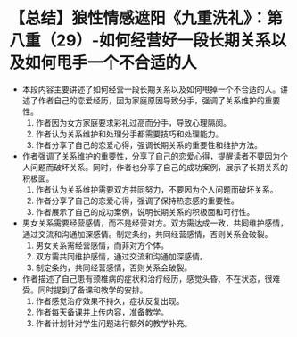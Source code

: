 # 【总结】狼性情感遮阳《九重洗礼》：第八重（29）-如何经营好一段长期关系以及如何甩手一个不合适的人

-   本段内容主要讲述了如何经营一段长期关系以及如何甩掉一个不合适的人。讲述了作者自己的恋爱经历，因为家庭原因导致分手，强调了关系维护的重要性。
    1.  作者因为女方家庭要求彩礼过高而分手，导致心理隔阂。
    2.  作者认为关系维护和处理分手都需要技巧和处理能力。
    3.  作者分享了自己的恋爱心得，强调长期关系的重要性和维护方法。
-   作者强调了关系维护的重要性，分享了自己的恋爱心得，提醒读者不要因为个人问题而破坏关系。同时，作者也分享了自己的成功案例，展示了长期关系的积极面。
    1.  作者认为关系维护需要双方共同努力，不要因为个人问题而破坏关系。
    2.  作者分享了自己的恋爱心得，强调了保持热恋感的重要性。
    3.  作者展示了自己的成功案例，说明长期关系的积极面和可行性。
-   男女关系需要经营感情，而不是经营对方。双方需达成一致，共同维护感情，通过交流和沟通加深感情。制定条约，共同经营感情，否则关系会破裂。
    1.  男女关系需经营感情，而非对方个体。
    2.  双方需共同维护感情，通过交流和沟通加深感情。
    3.  制定条约，共同经营感情，否则关系会破裂。
-   作者描述了自己患有颈椎病的症状和治疗经历，感觉头昏、不在状态，很难受。同时提到了备课和教学的安排。
    1.  作者感觉治疗效果不持久，症状反复出现。
    2.  作者每天备课并上传内容，准备教学。
    3.  作者计划针对学生问题进行额外的教学补充。